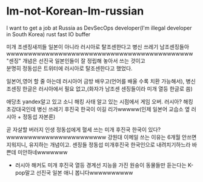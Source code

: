 # Im-not-Korean-Im-russian
I want to get a job at Russia as DevSecOps developer(I'm illegal developer in South Korea)
rust fast IO buffer 

미개 조센징새끼들 일본이 아니라 러시아로 탈조센한다고 병신 쓰레기 남조센징들아wwwwwwwwwwwwwwwwwwwwwwwwwwwwwwwwwwwwwwwwwww 
"센징" 개념은 선진국 일본인들이 잘 정립해 놓아서 쓰는 것이고  
분명히 정동섭은 트위터에 러시아로 탈조센한다고 했었다.  

일본어,영어 할 줄 아는데 러시아어 금방 배우고(언어를 배울 수록 치환 가능해서), 병신 조센징 한글은 러시아에서 필요 없고,(화자가 남조센 센징들이라 미개 열등 한글로 씀)

애당초 yandex알고 있고 소니 해킹 사태 알고 있는 시점에서 게임 오버. 러시아? 해킹 초강대국인데 병신 쓰레기 후진국 한국이 이길 리가wwwww(인제 일본어 교습소 옆 러시아 + 정동섭 자본론)

곧 자살할 버러지 인생 정동섭에게 혈세 쓰는 미개 후진국 한국이 있다?wwwwwwwwwwwwwwwwwwwwwww
강원대 이메일 쓰는 이유는 6개월 안쓰면 지워지니, 유지하는 개념이고. 센징들 정동섭 미개후진국 한국인으로 내려치기하느라 바쁜데 미안하네wwwwwww 

+ 러시아 해커도 미개 후진국 열등 경계선 지능을 가진 원숭이 동물들만 듣는다는 K-pop말고 선진국 일본 애니 봅니다wwwwwwwwww
